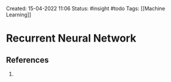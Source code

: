 Created: 15-04-2022 11:06
Status: #insight #todo
Tags: [[Machine Learning]]

# Recurrent Neural Network

## References
1. 
